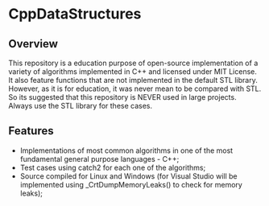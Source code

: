 # CppDataStructures

## Overview
This repository is a education purpose of open-source implementation of a variety of algorithms implemented in C++ and licensed under MIT License.
It also feature functions that are not implemented in the default STL library. However, as it is for education, it was never mean to be compared with STL.
So its suggested that this repository is NEVER used in large projects. Always use the STL library for these cases.

## Features
* Implementations of most common algorithms in one of the most fundamental general purpose languages - C++;
* Test cases using catch2 for each one of the algorithms;
* Source compiled for Linux and Windows (for Visual Studio will be implemented using _CrtDumpMemoryLeaks() to check for memory leaks);

